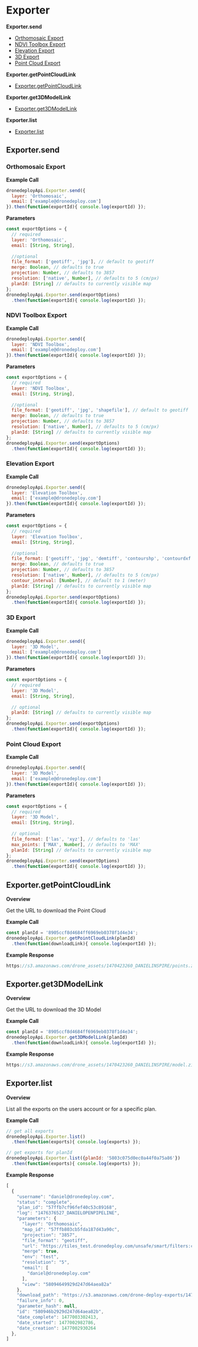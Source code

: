 # Exporter

**Exporter.send**
- [Orthomosaic Export](#orthomosaic-export)
- [NDVI Toolbox Export](#ndvi-toolbox-export)
- [Elevation Export](#elevation-export)
- [3D Export](#3d-export)
- [Point Cloud Export](#point-cloud-export)

**Exporter.getPointCloudLink**
- [Exporter.getPointCloudLink](#exportergetpointcloudlink)

**Exporter.get3DModelLink**
- [Exporter.get3DModelLink](#exporterget3dmodellink)

**Exporter.list**
- [Exporter.list](#exporterlist)

## Exporter.send

### Orthomosaic Export

**Example Call**

```javascript
dronedeployApi.Exporter.send({
  layer: 'Orthomosaic',
  email: ['example@dronedeploy.com']
}).then(function(exportId){ console.log(exportId) });
```

**Parameters**

```javascript
const exportOptions = {
  // required
  layer: 'Orthomosaic',
  email: [String, String],
  
  //optional
  file_format: ['geotiff', 'jpg'], // default to geotiff
  merge: Boolean, // defaults to true
  projection: Number, // defaults to 3857
  resolution: ['native', Number], // defaults to 5 (cm/px)
  planId: [String] // defaults to currently visible map
};
dronedeployApi.Exporter.send(exportOptions)
  .then(function(exportId){ console.log(exportId) });
```

### NDVI Toolbox Export

**Example Call**

```javascript
dronedeployApi.Exporter.send({
  layer: 'NDVI Toolbox',
  email: ['example@dronedeploy.com']
}).then(function(exportId){ console.log(exportId) });
```

**Parameters**

```javascript
const exportOptions = {
  // required
  layer: 'NDVI Toolbox',
  email: [String, String],
  
  //optional
  file_format: ['geotiff', 'jpg', 'shapefile'], // default to geotiff
  merge: Boolean, // defaults to true
  projection: Number, // defaults to 3857
  resolution: ['native', Number], // defaults to 5 (cm/px)
  planId: [String] // defaults to currently visible map
};
dronedeployApi.Exporter.send(exportOptions)
  .then(function(exportId){ console.log(exportId) });
```

### Elevation Export

**Example Call**

```javascript
dronedeployApi.Exporter.send({
  layer: 'Elevation Toolbox',
  email: ['example@dronedeploy.com']
}).then(function(exportId){ console.log(exportId) });
```

**Parameters**

```javascript
const exportOptions = {
  // required
  layer: 'Elevation Toolbox',
  email: [String, String],
  
  //optional
  file_format: ['geotiff', 'jpg', 'demtiff', 'contourshp', 'contourdxf'], // default to geotiff
  merge: Boolean, // defaults to true
  projection: Number, // defaults to 3857
  resolution: ['native', Number], // defaults to 5 (cm/px)
  contour_interval: [Number], // default to 1 (meter)
  planId: [String] // defaults to currently visible map
};
dronedeployApi.Exporter.send(exportOptions)
  .then(function(exportId){ console.log(exportId) });
```

### 3D Export

**Example Call**

```javascript
dronedeployApi.Exporter.send({
  layer: '3D Model',
  email: ['example@dronedeploy.com']
}).then(function(exportId){ console.log(exportId) });
```

**Parameters**

```javascript
const exportOptions = {
  // required
  layer: '3D Model',
  email: [String, String],
  
  // optional
  planId: [String] // defaults to currently visible map
};
dronedeployApi.Exporter.send(exportOptions)
  .then(function(exportId){ console.log(exportId) });
```

### Point Cloud Export

**Example Call**

```javascript
dronedeployApi.Exporter.send({
  layer: '3D Model',
  email: ['example@dronedeploy.com']
}).then(function(exportId){ console.log(exportId) });
```

**Parameters**

```javascript
const exportOptions = {
  // required
  layer: '3D Model',
  email: [String, String],
  
  // optional
  file_format: ['las', 'xyz'], // defaults to 'las'
  max_points: ['MAX', Number], // defaults to 'MAX'
  planId: [String] // defaults to currently visible map
};
dronedeployApi.Exporter.send(exportOptions)
  .then(function(exportId){ console.log(exportId) });
```

## Exporter.getPointCloudLink

**Overview**

Get the URL to download the Point Cloud

**Example Call**

```javascript
const planId = '8905ccf8d4684ff6969eb0378f1d4e34';
dronedeployApi.Exporter.getPointCloudLink(planId)
  .then(function(downloadLink){ console.log(exportId) });
```

**Example Response**

```javascript
https://s3.amazonaws.com/drone_assets/1470423260_DANIELINSPIRE/points.zip?AWSAccessKeyId=AKIAISEWUBLV6Q6M3S3A&Expires=1474516459&Signature=2MjUsIEJVRKHGO8ng8LoADH9jJk%3D
```

## Exporter.get3DModelLink

**Overview**

Get the URL to download the 3D Model

**Example Call**

```javascript
const planId = '8905ccf8d4684ff6969eb0378f1d4e34';
dronedeployApi.Exporter.get3DModelLink(planId)
  .then(function(downloadLink){ console.log(exportId) });
```

**Example Response**

```javascript
https://s3.amazonaws.com/drone_assets/1470423260_DANIELINSPIRE/model.zip?AWSAccessKeyId=AKIAISEWUBLV6Q6M3S3A&Expires=1474516459&Signature=2MjUsIEJVRKHGO8ng8LoADH9jJk%3D
```

## Exporter.list

**Overview**

List all the exports on the users account or for a specific plan.

**Example Call**
```javascript
// get all exports
dronedeployApi.Exporter.list()
  .then(function(exports){ console.log(exports) });

// get exports for planId
dronedeployApi.Exporter.list({planId: '5803c075d0ec0a44f0a75a86'})
  .then(function(exports){ console.log(exports) });
```

**Example Response**
```javascript
[
  {
    "username": "daniel@dronedeploy.com",
    "status": "complete",
    "plan_id": "57ffb7cf96fef40c53c89168",
    "log": "1476376527_DANIELOPENPIPELINE",
    "parameters": {
      "layer": "Orthomosaic",
      "map_id": "57ffb803cb5fda187d43a90c",
      "projection": "3857",
      "file_format": "geotiff",
      "url": "https://tiles_test.dronedeploy.com/unsafe/smart/filters:crop('{setting_crop_polygon}')/https%3A%2F%2Fs3.amazonaws.com/drone.deploy.tiles/{url}/{z}/{x}/{y}.png",
      "merge": true,
      "env": "test",
      "resolution": "5",
      "email": [
        "daniel@dronedeploy.com"
      ],
      "view": "58094649929d247d64aea82a"
    },
    "download_path": "https://s3.amazonaws.com/drone-deploy-exports/1476376527_DANIELOPENPIPELINE/UntitledMapsddfsdf_Orthomosaic_ThuOct20223610.zip?AWSAccessKeyId=AKIAISEWUBLV6Q6M3S3A&Expires=1479595007&Signature=AWSSLZIqt%2F71R540GBI2e3mif9c%3D",
    "failure_info": 0,
    "parameter_hash": null,
    "id": "580946b2929d247d64aea82b",
    "date_complete": 1477003302413,
    "date_started": 1477002982786,
    "date_creation": 1477002930264
  },
]
```
